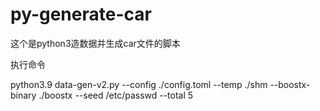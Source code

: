 # py-generate-car
这个是python3造数据并生成car文件的脚本

执行命令

python3.9 data-gen-v2.py --config ./config.toml  --temp ./shm --boostx-binary ./boostx --seed /etc/passwd --total 5
